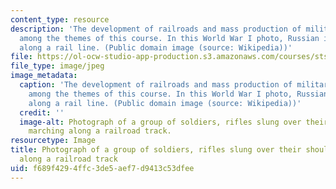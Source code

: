 ```yaml
---
content_type: resource
description: 'The development of railroads and mass production of military goods are
  among the themes of this course. In this World War I photo, Russian infantry marches
  along a rail line. (Public domain image (source: Wikipedia))'
file: https://ol-ocw-studio-app-production.s3.amazonaws.com/courses/sts-025j-making-the-modern-world-the-industrial-revolution-in-global-perspective-fall-2009/f689f4294ffc3de5aef7d9413c53dfee_sts-025jf09.jpg
file_type: image/jpeg
image_metadata:
  caption: 'The development of railroads and mass production of military goods are
    among the themes of this course. In this World War I photo, Russian infantry marches
    along a rail line. (Public domain image (source: Wikipedia))'
  credit: ''
  image-alt: Photograph of a group of soldiers, rifles slung over their shoulders,
    marching along a railroad track.
resourcetype: Image
title: Photograph of a group of soldiers, rifles slung over their shoulders, marching
  along a railroad track
uid: f689f429-4ffc-3de5-aef7-d9413c53dfee
---
```

